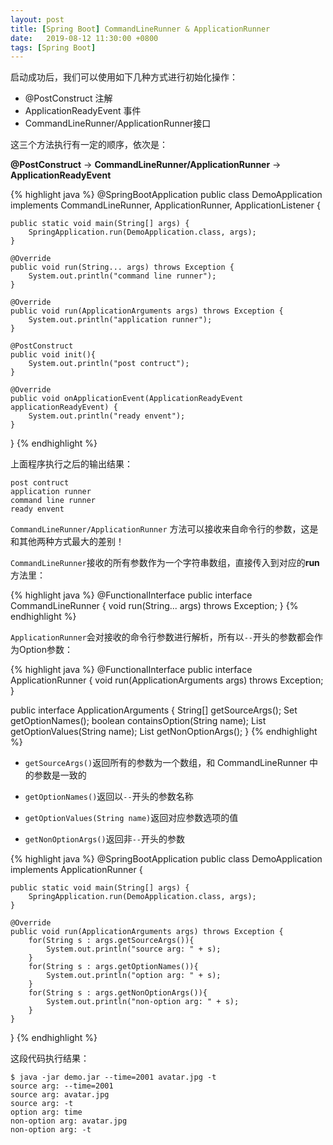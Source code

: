 ```yaml
---
layout: post
title: [Spring Boot] CommandLineRunner & ApplicationRunner
date:   2019-08-12 11:30:00 +0800
tags: [Spring Boot]
---
```


启动成功后，我们可以使用如下几种方式进行初始化操作：

- @PostConstruct 注解
- ApplicationReadyEvent 事件
- CommandLineRunner/ApplicationRunner接口 

这三个方法执行有一定的顺序，依次是：

**@PostConstruct** -> **CommandLineRunner/ApplicationRunner** -> **ApplicationReadyEvent**

{% highlight java %}
@SpringBootApplication
public class DemoApplication implements CommandLineRunner, ApplicationRunner, ApplicationListener<ApplicationReadyEvent> {

    public static void main(String[] args) {
        SpringApplication.run(DemoApplication.class, args);
    }

    @Override
    public void run(String... args) throws Exception {
        System.out.println("command line runner");
    }

    @Override
    public void run(ApplicationArguments args) throws Exception {
        System.out.println("application runner");
    }

    @PostConstruct
    public void init(){
        System.out.println("post contruct");
    }

    @Override
    public void onApplicationEvent(ApplicationReadyEvent applicationReadyEvent) {
        System.out.println("ready envent");
    }

}
{% endhighlight %}

上面程序执行之后的输出结果：

```
post contruct
application runner
command line runner
ready envent
```

`CommandLineRunner/ApplicationRunner` 方法可以接收来自命令行的参数，这是和其他两种方式最大的差别！

`CommandLineRunner`接收的所有参数作为一个字符串数组，直接传入到对应的**run**方法里：

{% highlight java %}
@FunctionalInterface
public interface CommandLineRunner {
    void run(String... args) throws Exception;
}
{% endhighlight %}

`ApplicationRunner`会对接收的命令行参数进行解析，所有以`--`开头的参数都会作为Option参数：

{% highlight java %}
@FunctionalInterface
public interface ApplicationRunner {
    void run(ApplicationArguments args) throws Exception;
}

public interface ApplicationArguments {
    String[] getSourceArgs();
    Set<String> getOptionNames();
    boolean containsOption(String name);
    List<String> getOptionValues(String name);
    List<String> getNonOptionArgs();
}
{% endhighlight %}

- `getSourceArgs()`返回所有的参数为一个数组，和 CommandLineRunner 中的参数是一致的

- `getOptionNames()`返回以`--`开头的参数名称

- `getOptionValues(String name)`返回对应参数选项的值

- `getNonOptionArgs()`返回非`--`开头的参数


{% highlight java %}
@SpringBootApplication
public class DemoApplication implements ApplicationRunner {

    public static void main(String[] args) {
        SpringApplication.run(DemoApplication.class, args);
    }

    @Override
    public void run(ApplicationArguments args) throws Exception {
        for(String s : args.getSourceArgs()){
            System.out.println("source arg: " + s);
        }
        for(String s : args.getOptionNames()){
            System.out.println("option arg: " + s);
        }
        for(String s : args.getNonOptionArgs()){
            System.out.println("non-option arg: " + s);
        }
    }

}
{% endhighlight %}

这段代码执行结果：

```
$ java -jar demo.jar --time=2001 avatar.jpg -t
source arg: --time=2001
source arg: avatar.jpg
source arg: -t
option arg: time
non-option arg: avatar.jpg
non-option arg: -t
```
